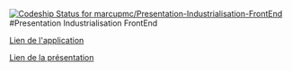 [ ![Codeship Status for marcupmc/Presentation-Industrialisation-FrontEnd](https://codeship.com/projects/b2aa31d0-d3f1-0132-bc32-6a9d26101b06/status?branch=master)](https://codeship.com/projects/77713)
#Presentation Industrialisation FrontEnd

[Lien de l'application](http://marcupmc.github.io/Presentation-Industrialisation-FrontEnd/app/)

[Lien de la présentation](http://slides.com/marcgregoire/industrialisationfrontend#/)